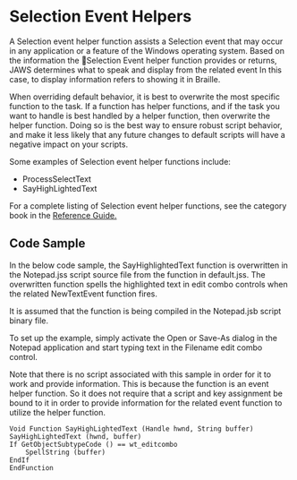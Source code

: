 # Selection Event Helpers

A Selection event helper function assists a Selection event that may
occur in any application or a feature of the Windows operating system.
Based on the information the Selection Event helper function provides or
returns, JAWS determines what to speak and display from the related
event In this case, to display information refers to showing it in
Braille.

When overriding default behavior, it is best to overwrite the most
specific function to the task. If a function has helper functions, and
if the task you want to handle is best handled by a helper function,
then overwrite the helper function. Doing so is the best way to ensure
robust script behavior, and make it less likely that any future changes
to default scripts will have a negative impact on your scripts.

Some examples of Selection event helper functions include:

- ProcessSelectText
- SayHighLightedText

For a complete listing of Selection event helper functions, see the
category book in the [Reference Guide.](../Reference_Guide.html)

## Code Sample

In the below code sample, the SayHighlightedText function is overwritten
in the Notepad.jss script source file from the function in default.jss.
The overwritten function spells the highlighted text in edit combo
controls when the related NewTextEvent function fires.

It is assumed that the function is being compiled in the Notepad.jsb
script binary file.

To set up the example, simply activate the Open or Save-As dialog in the
Notepad application and start typing text in the Filename edit combo
control.

Note that there is no script associated with this sample in order for it
to work and provide information. This is because the function is an
event helper function. So it does not require that a script and key
assignment be bound to it in order to provide information for the
related event function to utilize the helper function.

    Void Function SayHighLightedText (Handle hwnd, String buffer)
    SayHighLightedText (hwnd, buffer)
    If GetObjectSubtypeCode () == wt_editcombo
        SpellString (buffer)
    EndIf
    EndFunction
